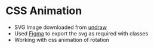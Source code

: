 # CSS Animation

* SVG Image downloaded from  [undraw](https://undraw.co/illustrations)
* Used [Figma](https://www.figma.com/) to export the svg as required with classes
* Working with css animation of rotation

